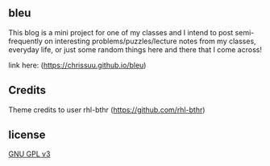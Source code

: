 ## bleu
This blog is a mini project for one of my classes and I intend to post semi-frequently on interesting problems/puzzles/lecture notes from my classes, everyday life, or just some random things here and there that I come across!

link here: (https://chrissuu.github.io/bleu)

## Credits
Theme credits to user rhl-bthr (https://github.com/rhl-bthr)

## license
[GNU GPL v3](LICENSE)
